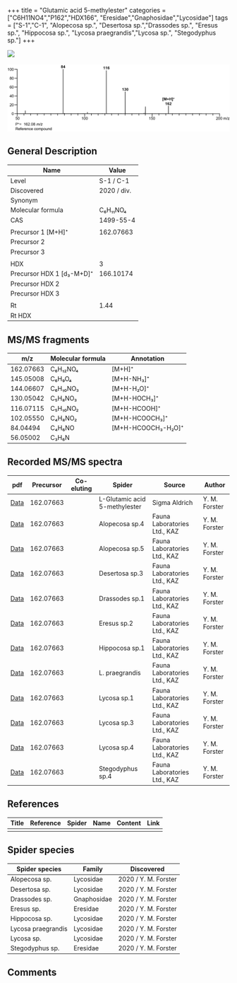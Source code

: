 +++
title = "Glutamic acid 5-methylester"
categories = ["C6H11NO4","P162","HDX166",
"Eresidae","Gnaphosidae","Lycosidae"]
tags = ["S-1","C-1",
"Alopecosa sp.",
"Desertosa sp.","Drassodes sp.",
"Eresus sp.",
"Hippocosa sp.",
"Lycosa praegrandis","Lycosa sp.",
"Stegodyphus sp."]
+++

![](/img/Glutamic_acid_5-methylester.png)

![](/img_MSMS/162_Glutamic_acid_5-methylester.png)

## General Description

| Name                      | Value       |
|---------------------------|-------------|
| Level                     | S-1 / C-1           |
| Discovered                | 2020 / div. |
| Synonym                   |             |
| Molecular formula         | C₆H₁₁NO₄    |
| CAS                       | 1499-55-4   |
|                           |             |
| Precursor 1 [M+H]⁺        | 162.07663   |
| Precursor 2               |             |
| Precursor 3               |             |
|                           |             |
| HDX                       | 3           |
| Precursor HDX 1 [d₃-M+D]⁺ | 166.10174   |
| Precursor HDX 2           |             |
| Precursor HDX 3           |             |
|                           |             |
| Rt                        | 1.44        |
| Rt HDX                    |             |

## MS/MS fragments

| m/z       | Molecular formula | Annotation         |
|-----------|-------------------|--------------------|
| 162.07663 | C₆H₁₂NO₄          | [M+H]⁺             |
| 145.05008 | C₆H₉O₄            | [M+H-NH₃]⁺         |
| 144.06607 | C₆H₁₀NO₃          | [M+H-H₂O]⁺         |
| 130.05042 | C₅H₈NO₃           | [M+H-HOCH₃]⁺       |
| 116.07115 | C₅H₁₀NO₂          | [M+H-HCOOH]⁺       |
| 102.05550 | C₄H₈NO₂           | [M+H-HCOOCH₃]⁺     |
| 84.04494  | C₄H₆NO            | [M+H-HCOOCH₃-H₂O]⁺ |
| 56.05002  | C₃H₆N             |                    |

## Recorded MS/MS spectra

| pdf                                                   | Precursor | Co-eluting | Spider                        | Source        | Author        |
|-------------------------------------------------------|-----------|------------|-------------------------------|---------------|---------------|
| [Data](/pdf/162_Glutamic_acid_5-methylester_1-44.pdf) | 162.07663 |            | L-Glutamic acid 5-methylester | Sigma Aldrich | Y. M. Forster |
| [Data](/pdf/Alopecosa-sp4/162_Glutamic-acid_5-methylester_Al-sp4.pdf) | 162.07663 |           | Alopecosa sp.4 | Fauna Laboratories Ltd., KAZ | Y. M. Forster |
| [Data](/pdf/Alopecosa-sp5/162_Glutamic-acid_5-methylester_Al-sp5.pdf) | 162.07663 |           | Alopecosa sp.5 | Fauna Laboratories Ltd., KAZ | Y. M. Forster |
| [Data](/pdf/Desertosa-sp3/162_Glutamic-acid_5-methylester_De-sp3.pdf) | 162.07663 |           | Desertosa sp.3 | Fauna Laboratories Ltd., KAZ | Y. M. Forster |
| [Data](/pdf/Drassodes-sp1/162_Glutamic-acid_5-methylester_Dr-sp1.pdf) | 162.07663 |           | Drassodes sp.1 | Fauna Laboratories Ltd., KAZ | Y. M. Forster |
| [Data](/pdf/Eresus-sp2/162_Glutamic-acid_5-methylester_Er-sp2.pdf) | 162.07663 |           | Eresus sp.2 | Fauna Laboratories Ltd., KAZ | Y. M. Forster |
| [Data](/pdf/Hippocosa-sp1/162_Glutamic-acid_5-methylester_Hi-sp1.pdf) | 162.07663 |           | Hippocosa sp.1 | Fauna Laboratories Ltd., KAZ | Y. M. Forster |
| [Data](/pdf/L-praegrandis/162_Glutamic-acid_5-methylester_Lp.pdf) | 162.07663 |           | L. praegrandis | Fauna Laboratories Ltd., KAZ | Y. M. Forster |
| [Data](/pdf/Lycosa-sp1/162_Glutamic-acid_5-methylester_Ly-sp1.pdf) | 162.07663|           | Lycosa sp.1 | Fauna Laboratories Ltd., KAZ | Y. M. Forster |
| [Data](/pdf/Lycosa-sp3/162_Glutamic-acid_5-methylester_Ly-sp3.pdf) | 162.07663|           | Lycosa sp.3 | Fauna Laboratories Ltd., KAZ | Y. M. Forster |
| [Data](/pdf/Lycosa-sp4/162_Glutamic-acid_5-methylester_Ly-sp4.pdf) | 162.07663|           | Lycosa sp.4 | Fauna Laboratories Ltd., KAZ | Y. M. Forster |
| [Data](/pdf/Stegodyphus-sp4/162_Glutamic-acid_5-methylester_St-sp4.pdf) | 162.07663 |           | Stegodyphus sp.4 | Fauna Laboratories Ltd., KAZ | Y. M. Forster |

## References

| Title | Reference | Spider | Name | Content | Link |
|-------|-----------|--------|------|---------|------|
|       |           |        |      |         |      |

## Spider species

| Spider species     | Family      | Discovered           |
|--------------------|-------------|----------------------|
| Alopecosa sp.      | Lycosidae   | 2020 / Y. M. Forster |
| Desertosa sp. | Lycosidae | 2020 / Y. M. Forster |
| Drassodes sp.      | Gnaphosidae | 2020 / Y. M. Forster |
| Eresus sp.         | Eresidae    | 2020 / Y. M. Forster |
| Hippocosa sp.      | Lycosidae   | 2020 / Y. M. Forster |
| Lycosa praegrandis | Lycosidae   | 2020 / Y. M. Forster |
| Lycosa sp.         | Lycosidae   | 2020 / Y. M. Forster |
| Stegodyphus sp.    | Eresidae    | 2020 / Y. M. Forster |

## Comments